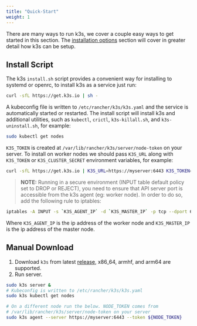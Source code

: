 ```yaml
---
title: "Quick-Start"
weight: 1
---
```


There are many ways to run k3s, we cover a couple easy ways to get started in this section.
The [installation options](../installation) section will cover in greater detail how k3s can be setup.

Install Script
--------------
The k3s `install.sh` script provides a convenient way for installing to systemd or openrc,
to install k3s as a service just run:
```bash
curl -sfL https://get.k3s.io | sh -
```

A kubeconfig file is written to `/etc/rancher/k3s/k3s.yaml` and the service is automatically started or restarted.
The install script will install k3s and additional utilities, such as `kubectl`, `crictl`, `k3s-killall.sh`, and `k3s-uninstall.sh`, for example:

```bash
sudo kubectl get nodes
```

`K3S_TOKEN` is created at `/var/lib/rancher/k3s/server/node-token` on your server.
To install on worker nodes we should pass `K3S_URL` along with
`K3S_TOKEN` or `K3S_CLUSTER_SECRET` environment variables, for example:
```bash
curl -sfL https://get.k3s.io | K3S_URL=https://myserver:6443 K3S_TOKEN=XXX sh -
```

> **NOTE:**
Running in a secure environment (INPUT table default policy set to DROP or REJECT), you need to ensure that API server port is accessible from the k3s agent (eg: worker node). In order to do so, add the following rule to iptables:
```bash
iptables -A INPUT -s `K3S_AGENT_IP` -d `K3S_MASTER_IP` -p tcp --dport 6443 -j ACCEPT
```
Where `K3S_AGENT_IP` is the ip address of the worker node and `K3S_MASTER_IP` is the ip address of the master node.

Manual Download
---------------
1. Download `k3s` from latest [release](https://github.com/rancher/k3s/releases/latest), x86_64, armhf, and arm64 are supported.
2. Run server.

```bash
sudo k3s server &
# Kubeconfig is written to /etc/rancher/k3s/k3s.yaml
sudo k3s kubectl get nodes

# On a different node run the below. NODE_TOKEN comes from
# /var/lib/rancher/k3s/server/node-token on your server
sudo k3s agent --server https://myserver:6443 --token ${NODE_TOKEN}
```
